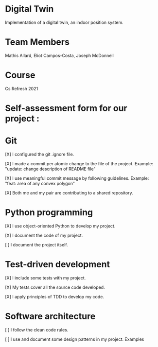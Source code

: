 # Digital Twin 

Implementation of a digital twin, an indoor position system. 
# Team Members

Mathis Allard, Eliot Campos-Costa, Joseph McDonnell

# Course 

Cs Refresh 2021

# Self-assessment form for our project :

# Git
[X] I configured the git .ignore file.

[X] I made a commit per atomic change to the file of the project. Example: "update: change description of README file"

[X] I use meaningful commit message by following guidelines. Example: "feat: area of any convex polygon"

[X] Both me and my pair are contributing to a shared repository.

# Python programming

[X] I use object-oriented Python to develop my project.

[X] I document the code of my project.

[ ] I document the project itself.

# Test-driven development

[X] I include some tests with my project.

[X] My tests cover all the source code developed.

[X] I apply principles of TDD to develop my code.

# Software architecture

[ ] I follow the clean code rules.

[ ] I use and document some design patterns in my project. Examples

